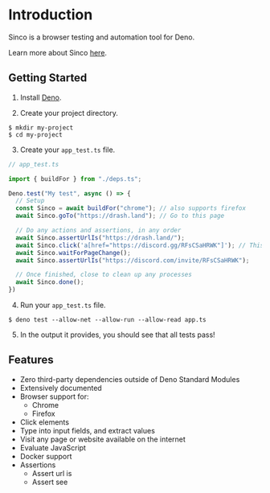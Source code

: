 # Introduction

Sinco is a browser testing and automation tool for Deno.

Learn more about Sinco [here](about-sinco).

## Getting Started

1. Install [Deno](https://deno.land/).

2. Create your project directory.

  ```shell
  $ mkdir my-project
  $ cd my-project
  ```

3. Create your `app_test.ts` file.

  ```typescript
  // app_test.ts

  import { buildFor } from "./deps.ts";

  Deno.test("My test", async () => {
    // Setup
    const Sinco = await buildFor("chrome"); // also supports firefox
    await Sinco.goTo("https://drash.land"); // Go to this page

    // Do any actions and assertions, in any order
    await Sinco.assertUrlIs("https://drash.land/");
    await Sinco.click('a[href="https://discord.gg/RFsCSaHRWK"]'); // This element will take the user to Sinco's documentation
    await Sinco.waitForPageChange();
    await Sinco.assertUrlIs("https://discord.com/invite/RFsCSaHRWK");

    // Once finished, close to clean up any processes
    await Sinco.done();
  })
  ```

4. Run your `app_test.ts` file.

  ```shell
  $ deno test --allow-net --allow-run --allow-read app.ts
  ```

5. In the output it provides, you should see that all tests pass!

## Features

* Zero third-party dependencies outside of Deno Standard Modules
* Extensively documented
* Browser support for:
  * Chrome
  * Firefox
* Click elements
* Type into input fields, and extract values
* Visit any page or website available on the internet
* Evaluate JavaScript
* Docker support
* Assertions
  * Assert url is
  * Assert see
